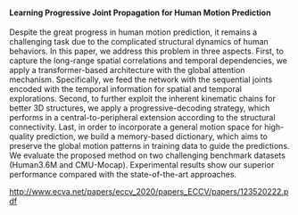 #### Learning Progressive Joint Propagation for Human Motion Prediction

Despite the great progress in human motion prediction, it
remains a challenging task due to the complicated structural dynamics of human behaviors. In this paper, we address this problem in three
aspects. First, to capture the long-range spatial correlations and temporal dependencies, we apply a transformer-based architecture with the
global attention mechanism. Specifically, we feed the network with the
sequential joints encoded with the temporal information for spatial and
temporal explorations. Second, to further exploit the inherent kinematic
chains for better 3D structures, we apply a progressive-decoding strategy, which performs in a central-to-peripheral extension according to the
structural connectivity. Last, in order to incorporate a general motion
space for high-quality prediction, we build a memory-based dictionary,
which aims to preserve the global motion patterns in training data to
guide the predictions. We evaluate the proposed method on two challenging benchmark datasets (Human3.6M and CMU-Mocap). Experimental
results show our superior performance compared with the state-of-the-art
approaches.


http://www.ecva.net/papers/eccv_2020/papers_ECCV/papers/123520222.pdf
